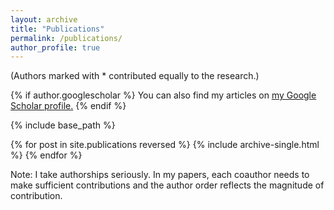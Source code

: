 ```yaml
---
layout: archive
title: "Publications"
permalink: /publications/
author_profile: true
---
```


(Authors marked with * contributed equally to the research.)

{% if author.googlescholar %}
  You can also find my articles on <u><a href="{{author.googlescholar}}">my Google Scholar profile</a>.</u>
{% endif %}

{% include base_path %}

{% for post in site.publications reversed %}
  {% include archive-single.html %}
{% endfor %}

Note: I take authorships seriously. In my papers, each coauthor needs to make sufficient contributions and the author order reflects the magnitude of contribution.
